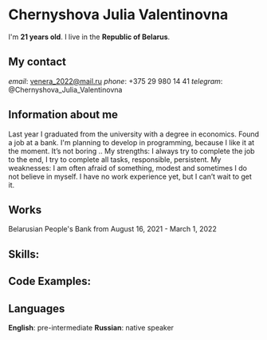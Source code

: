 # Chernyshova Julia Valentinovna
I'm **21 years old**. I live in the **Republic of Belarus**.
## My contact
*email*: venera_2022@mail.ru
*phone*: +375 29 980 14 41
*telegram*: @Chernyshova_Julia_Valentinovna
## Information about me
Last year I graduated from the university with a degree in economics. Found a job at a bank. I'm planning to develop in programming, because I like it at the moment. It’s not boring .. My strengths: I always try to complete the job to the end, I try to complete all tasks, responsible, persistent. My weaknesses: I am often afraid of something, modest and sometimes I do not believe in myself. I have no work experience yet, but I can’t wait to get it.
## Works
Belarusian People's Bank from August 16, 2021 - March 1, 2022
## Skills:
## Code Examples:
## Languages
**English**: pre-intermediate
**Russian**: native speaker
